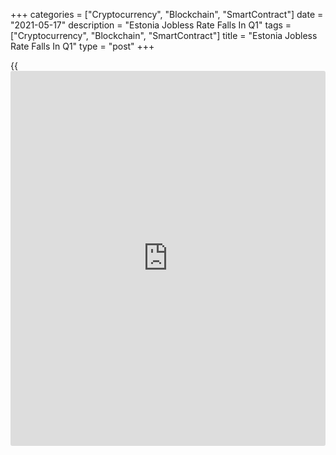 +++
categories = ["Cryptocurrency", "Blockchain", "SmartContract"]
date = "2021-05-17"
description = "Estonia Jobless Rate Falls In Q1"
tags = ["Cryptocurrency", "Blockchain", "SmartContract"]
title = "Estonia Jobless Rate Falls In Q1"
type = "post"
+++

{{<iframe id="large-banner" src="https://www.bounty.group/#slide=20.0" width="100%" height="600" scrolling="no" style="border: 0px solid rgb(216, 221, 230); border-radius: 3px;">}}

Estonia's jobless rate fell in the first quarter, data from Statistics
Estonia showed on Monday.

The unemployment rate fell to 7.1 percent in the first quarter from 7.4
percent in the fourth quarter.

The number of unemployed were 48,700 persons in the first quarter, which
was 13,500 more than the same period last year and fell by 1,500 persons
form the fourth quarter, Katriin Polluaar, analyst at Statistics
Estonia, said.

"It is positive, however, that compared to the three previous quarters,
the number of the unemployed still fell," Polluaar said.

The employment rate fell to 65.7 percent in the first quarter from 67.0
percent in the previous quarter.

The labor force participation rate was 70.7 percent in the first
quarter.

For comments and feedback [contact](https://www.playgroundfx.com/contact/): editorial@rtt[news](https://www.letsplayfx.com/blog/forex-news-website/).com

[Economic News][1]

 **What parts of the world are seeing the best (and worst) economic
performances lately? Click[here][2] to check out our [Econ Scorecard][2]
and find out! See up-to-the-moment [ranking](https://www.playgroundfx.com/blog/crypto-exchange-ranking/)s for the best and worst
performers in [GDP][2], [unemployment rate][3], [inflation][4] and much
more.**

   1. www.rtt[news](https://www.letsplayfx.com/blog/forex-news-website/).com/Content/EconomicNews.aspx
   2. www.rtt[news](https://www.letsplayfx.com/blog/forex-news-website/).com/economic-scorecard/world-rank/GDP/highest-performance.aspx
   3. www.rtt[news](https://www.letsplayfx.com/blog/forex-news-website/).com/economic-scorecard/world-rank/unemployment-rate/lowest-performance.aspx
   4. www.rtt[news](https://www.letsplayfx.com/blog/forex-news-website/).com/economic-scorecard/world-rank/CPI/highest-performance.aspx